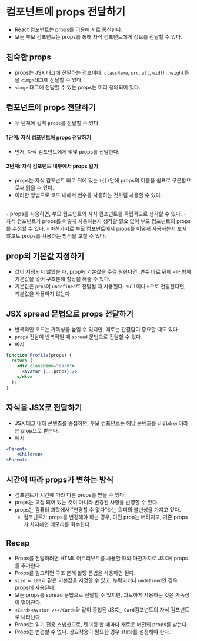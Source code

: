# 컴포넌트에 props 전달하기

- React 컴포넌트는 props를 이용해 서로 통신한다.
- 모든 부모 컴포넌트는 props를 통해 자식 컴포넌트에게 정보를 전달할 수 있다.

## 친숙한 props

- props는 JSX 태그에 전달하는 정보이다. `className`, `src`, `alt`, `width`, `height`등을 `<img>`태그에 전달할 수 있다.
- `<img>` 태그에 전달할 수 있는 props는 미리 정의되어 있다.

## 컴포넌트에 props 전달하기

- 두 단계에 걸쳐 `props`를 전달할 수 있다.

#### 1단계: 자식 컴포넌트에 props 전달하기

- 먼저, 자식 컴포넌트에게 몇몇 props를 전달한다.

#### 2단계: 자식 컴포넌트 내부에서 props 일기

- props는 자식 컴포넌트 바로 뒤에 있는 `({})`안에 props의 이름을 쉼표로 구분함으로써 읽을 수 있다.
- 이러한 방법으로 코드 내에서 변수를 사용하는 것처럼 사용할 수 있다.

<br />
- props를 사용하면, 부모 컴포넌트와 자식 컴포넌트를 독립적으로 생각할 수 있다.
- 자식 컴포넌트가 props를 어떻게 사용하는지 생각할 필요 없이 부모 컴포넌트의 props를 수정할 수 있다.
- 마찬가지로 부모 컴포넌트에서 props를 어떻게 사용하는지 보지 않고도 props를 사용하는 방식을 고칠 수 있다.

## prop의 기본값 지정하기

- 값이 지정되지 않았을 때, prop에 기본값을 주길 원한다면, 변수 바로 뒤에 `=`과 함께 기본값을 넣어 구조분해 할당을 해줄 수 있다.
- 기본값은 `prop`이 `undefined`로 전달될 때 사용된다. `null`이나 `0`으로 전달된다면, 기본값을 사용하지 않는다.

## JSX spread 문법으로 props 전달하기

- 반복적인 코드는 가독성을 높일 수 있지만, 때로는 간결함이 중요할 때도 있다.
- `props` 전달이 반복적일 때 `spread` 문법으로 전달할 수 있다.
- 예시

```jsx
function Profile(props) {
  return (
    <div className="card">
      <Avatar {...props} />
    </div>
  );
}
```

## 자식을 JSX로 전달하기

- JSX 태그 내에 콘텐츠를 중첩하면, 부모 컴포넌트는 해당 콘텐츠를 `children`이라는 prop으로 받는다.
- 예시

```jsx
<Parent>
    <Children>
<Parent>
```

## 시간에 따라 props가 변하는 방식

- 컴포넌트가 시간에 따라 다른 props를 받을 수 있다.
- props는 고정 되어 있는 것이 아니라 변경된 사항을 반영할 수 있다.
- props는 컴퓨터 과학에서 "변경할 수 없다"라는 의미의 불변성을 가지고 있다.
  - 컴포넌트가 props를 변경해야 하는 경우, 이전 prop는 버려지고, 기존 props가 차지해던 메모리를 회수한다.

## Recap

- Props를 전달하려면 HTML 어트리뷰트를 사용할 때와 마찬가지로 JSX에 props를 추가한다.
- Props를 일그려면 구조 분해 할당 문법을 사용하면 된다.
- `size = 100`과 같은 기본값을 지정할 수 있고, 누락되거나 `undefined`인 경우 props에 사용된다.
- 모든 props를 spread 문법으로 전달할 수 있지만, 과도하게 사용하는 것은 가독성이 떨어진다.
- `<Card><Avatar /></Card>`와 같이 중첩된 JSX는 `Card`컴포넌트의 자식 컴포넌트로 나타난다.
- Props는 읽기 전용 스냅샷으로, 렌더링 할 때마다 새로운 버전의 props를 받는다.
- Props는 변경할 수 없다. 상요작용이 필요한 경우 state를 설정해야 한다.
